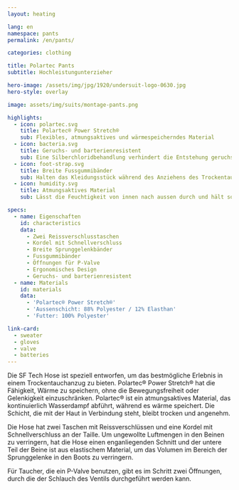 ```yaml
---
layout: heating

lang: en
namespace: pants
permalink: /en/pants/

categories: clothing

title: Polartec Pants
subtitle: Hochleistungunterzieher

hero-image: /assets/img/jpg/1920/undersuit-logo-0630.jpg
hero-style: overlay

image: assets/img/suits/montage-pants.png

highlights:
  - icon: polartec.svg
    title: Polartec® Power Stretch®
    sub: Flexibles, atmungsaktives und wärmespeicherndes Material
  - icon: bacteria.svg
    title: Geruchs- und barterienresistent
    sub: Eine Silberchloridbehandlung verhindert die Entstehung geruchsverursachender Bakterien während der gesamten Lebensdauer des Kleidungsstücks
  - icon: foot-strap.svg
    title: Breite Fussgummibänder
    sub: Halten das Kleidungsstück während des Anziehens des Trockentauchanzugs an Ort und Stelle
  - icon: humidity.svg
    title: Atmungsaktives Material
    sub: Lässt die Feuchtigkeit von innen nach aussen durch und hält so die Haut trocken und warm

specs:
  - name: Eigenschaften
    id: characteristics
    data:
      - Zwei Reissverschlusstaschen
      - Kordel mit Schnellverschluss
      - Breite Sprunggelenkbänder
      - Fussgummibänder
      - Öffnungen für P-Valve
      - Ergonomisches Design
      - Geruchs- und barterienresistent
  - name: Materials
    id: materials
    data:
      - 'Polartec® Power Stretch®'
      - 'Aussenschicht: 88% Polyester / 12% Elasthan'
      - 'Futter: 100% Polyester'

link-card:
  - sweater
  - gloves
  - valve
  - batteries
---
```


Die SF Tech Hose ist speziell entworfen, um das bestmögliche Erlebnis in einem Trockentauchanzug zu bieten. Polartec® Power Stretch® hat die Fähigkeit, Wärme zu speichern, ohne die Bewegungsfreiheit oder Gelenkigkeit einzuschränken. Polartec® ist ein atmungsaktives Material, das kontinuierlich Wasserdampf abführt, während es wärme speichert. Die Schicht, die mit der Haut in Verbindung steht, bleibt trocken und angenehm.

Die Hose hat zwei Taschen mit Reissverschlüssen und eine Kordel mit Schnellverschluss an der Taille. Um ungewollte Luftmengen in den Beinen zu verringern, hat die Hose einen enganliegenden Schnitt und der untere Teil der Beine ist aus elastischem Material, um das Volumen im Bereich der Sprunggelenke in den Boots zu verringern.

Für Taucher, die ein P-Valve benutzen, gibt es im Schritt zwei Öffnungen, durch die der Schlauch des Ventils durchgeführt werden kann.
